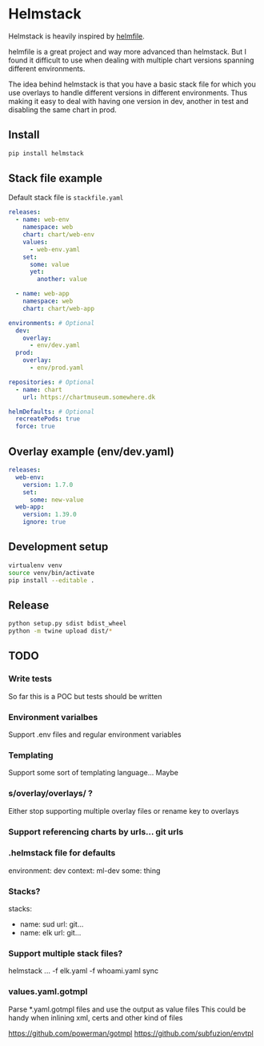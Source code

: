# Helmstack

Helmstack is heavily inspired by [helmfile](https://github.com/roboll/helmfile).

helmfile is a great project and way more advanced than helmstack. But I found it difficult to use when dealing with multiple chart versions spanning different environments.

The idea behind helmstack is that you have a basic stack file for which you use overlays to handle different versions in different environments.
Thus making it easy to deal with having one version in dev, another in test and disabling the same chart in prod.

## Install
```bash
pip install helmstack
```

## Stack file example

Default stack file is `stackfile.yaml`
```yaml
releases:
  - name: web-env
    namespace: web
    chart: chart/web-env
    values:
      - web-env.yaml
    set:
      some: value
      yet:
        another: value

  - name: web-app
    namespace: web
    chart: chart/web-app

environments: # Optional
  dev:
    overlay:
      - env/dev.yaml
  prod:
    overlay:
      - env/prod.yaml

repositories: # Optional
  - name: chart
    url: https://chartmuseum.somewhere.dk

helmDefaults: # Optional
  recreatePods: true
  force: true
```

## Overlay example (env/dev.yaml)
```yaml
releases:
  web-env:
    version: 1.7.0
    set:
      some: new-value
  web-app:
    version: 1.39.0
    ignore: true
```

## Development setup
```bash
virtualenv venv
source venv/bin/activate
pip install --editable .
```

## Release
```bash
python setup.py sdist bdist_wheel
python -m twine upload dist/*
```

## TODO

### Write tests
So far this is a POC but tests should be written

### Environment varialbes
Support .env files and regular environment variables

### Templating
Support some sort of templating language... Maybe

### s/overlay/overlays/ ?
Either stop supporting multiple overlay files or rename key to overlays

### Support referencing charts by urls... git urls

### .helmstack file for defaults
environment: dev
context: ml-dev
some: thing

### Stacks?
stacks:
 - name: sud
   url: git...
 - name: elk
   url: git...

### Support multiple stack files?
helmstack ... -f elk.yaml -f whoami.yaml sync

### values.yaml.gotmpl
Parse *.yaml.gotmpl files and use the output as value files
This could be handy when inlining xml, certs and other kind of files

https://github.com/powerman/gotmpl
https://github.com/subfuzion/envtpl
